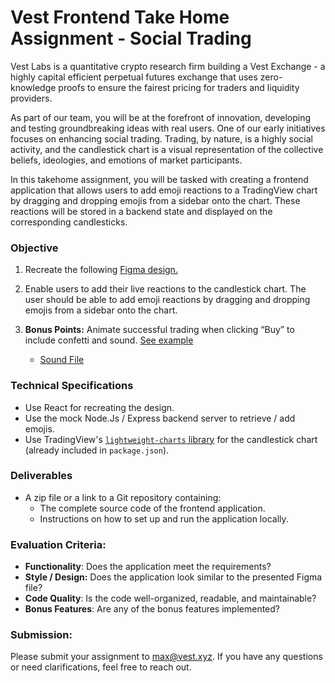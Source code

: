 # Vest Frontend Take Home Assignment - Social Trading

Vest Labs is a quantitative crypto research firm building a Vest Exchange - a highly capital efficient perpetual futures exchange that uses zero-knowledge proofs to ensure the fairest pricing for traders and liquidity providers.

As part of our team, you will be at the forefront of innovation, developing and testing groundbreaking ideas with real users. One of our early initiatives focuses on enhancing social trading. Trading, by nature, is a highly social activity, and the candlestick chart is a visual representation of the collective beliefs, ideologies, and emotions of market participants.

In this takehome assignment, you will be tasked with creating a frontend application that allows users to add emoji reactions to a TradingView chart by dragging and dropping emojis from a sidebar onto the chart. These reactions will be stored in a backend state and displayed on the corresponding candlesticks.


### Objective

1. Recreate the following [Figma design.](https://www.figma.com/design/Y0xGAiudDKFthVWTLnyWCT/Frontend-Takehome-Assignment?node-id=0-1&t=hmfOm6qYW2aRQwdN-1)

2. Enable users to add their live reactions to the candlestick chart. The user should be able to add emoji reactions by dragging and dropping emojis from a sidebar onto the chart. 

3.  **Bonus Points:** Animate successful trading when clicking “Buy” to include confetti and sound. [See example](https://drive.google.com/file/d/1BFJUZw83shYzdXBv9I1maoCMkaPRmkxW/view?usp=sharing)

    - [Sound File](https://drive.google.com/file/d/1N6gz4R2qZHrGnOzu49QUP95oQokKw6ID/view?usp=sharing)

### Technical Specifications
- Use React for recreating the design.
- Use the mock Node.Js / Express backend server to retrieve / add emojis.
- Use TradingView's [`lightweight-charts` library](https://github.com/tradingview/lightweight-charts) for the candlestick chart (already included in `package.json`).

### Deliverables
- A zip file or a link to a Git repository containing:
    - The complete source code of the frontend application.
    - Instructions on how to set up and run the application locally.

### Evaluation Criteria:
- **Functionality**: Does the application meet the requirements?
- **Style / Design:** Does the application look similar to the presented Figma file?
- **Code Quality**: Is the code well-organized, readable, and maintainable?
- **Bonus Features**: Are any of the bonus features implemented?

### Submission:

Please submit your assignment to [max@vest.xyz](mailto:max@vest.xyz). If you have any questions or need clarifications, feel free to reach out.